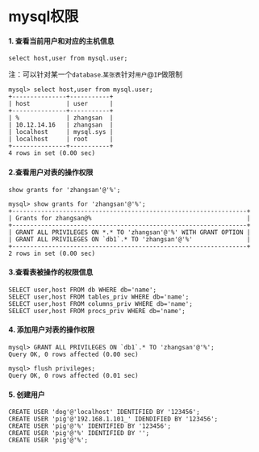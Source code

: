mysql权限
==

#### 1. 查看当前用户和对应的主机信息   
`select host,user from mysql.user; `  

注：可以针对某一个`database`.`某张表`针对`用户`@`IP`做限制

```
mysql> select host,user from mysql.user; 
+---------------+-----------+
| host          | user      |
+---------------+-----------+
| %             | zhangsan  |
| 10.12.14.16   | zhangsan  |
| localhost     | mysql.sys |
| localhost     | root      |
+---------------+-----------+
4 rows in set (0.00 sec)  
```


#### 2.查看用户对表的操作权限
`show grants for 'zhangsan'@'%';`

```
mysql> show grants for 'zhangsan'@'%';
+-----------------------------------------------------------------+
| Grants for zhangsan@%                                           |
+-----------------------------------------------------------------+
| GRANT ALL PRIVILEGES ON *.* TO 'zhangsan'@'%' WITH GRANT OPTION |
| GRANT ALL PRIVILEGES ON `db1`.* TO 'zhangsan'@'%'               |
+-----------------------------------------------------------------+
2 rows in set (0.00 sec)
```

#### 3.查看表被操作的权限信息

```
SELECT user,host FROM db WHERE db='name';
SELECT user,host FROM tables_priv WHERE db='name';
SELECT user,host FROM columns_priv WHERE db='name';
SELECT user,host FROM procs_priv WHERE db='name';
```

#### 4. 添加用户对表的操作权限

```
mysql> GRANT ALL PRIVILEGES ON `db1`.* TO 'zhangsan'@'%';
Query OK, 0 rows affected (0.00 sec)

mysql> flush privileges; 
Query OK, 0 rows affected (0.01 sec)
```

#### 5. 创建用户
```
CREATE USER 'dog'@'localhost' IDENTIFIED BY '123456'; 
CREATE USER 'pig'@'192.168.1.101_' IDENDIFIED BY '123456'; 
CREATE USER 'pig'@'%' IDENTIFIED BY '123456'; 
CREATE USER 'pig'@'%' IDENTIFIED BY ''; 
CREATE USER 'pig'@'%'; 
```

